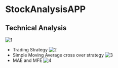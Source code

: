# StockAnalysisAPP
## Technical Analysis
![1](https://user-images.githubusercontent.com/45783364/144952944-d76132d9-e22f-4436-90eb-9bcb053d1080.png)
* Trading Strategy
![2](https://user-images.githubusercontent.com/45783364/144952954-f7985f1b-a8d3-472f-8866-2bee1af26e99.png)
* Simple Moving Average cross over strategy
![3](https://user-images.githubusercontent.com/45783364/144952956-88b32fd9-cbd5-4b5c-bc0d-9aa9005e2818.png)
* MAE and MFE
![4](https://user-images.githubusercontent.com/45783364/144952957-011272d6-35bd-4ee3-801a-80b5d5ca4eb6.png)
